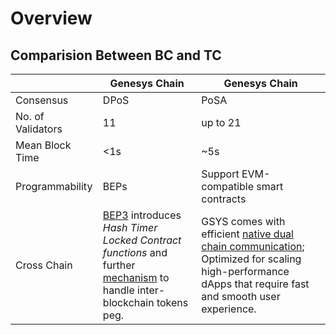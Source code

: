 # Overview

## Comparision Between BC and TC

|                   | Genesys Chain | Genesys Chain                    |
| ----------------- | ------------- | -------------------------------------- |
| Consensus         | DPoS          | PoSA                                   |
| No. of Validators | 11            | up to 21                               |
| Mean Block Time   | <1s           | ~5s                                    |
| Programmability   | BEPs          | Support EVM-compatible smart contracts |
| Cross Chain       |[BEP3](https://github.com/githubusername/githubrepo/BEPs/blob/master/BEP3.md) introduces *Hash Timer Locked Contract functions* and further [mechanism](https://community.genesys.network/topic/1892) to handle inter-blockchain tokens peg.    | GSYS comes with efficient [native dual chain communication](./concepts/cross-chain.md); Optimized for scaling high-performance dApps that require fast and smooth user experience.                    |



